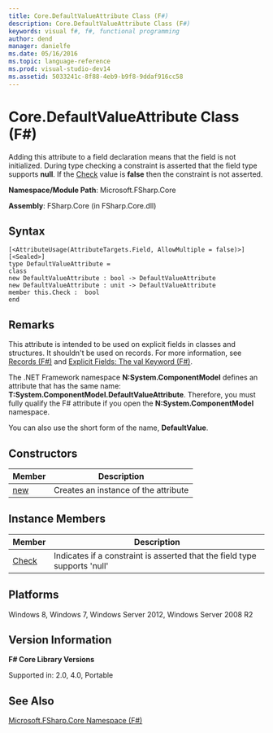 ```yaml
---
title: Core.DefaultValueAttribute Class (F#)
description: Core.DefaultValueAttribute Class (F#)
keywords: visual f#, f#, functional programming
author: dend
manager: danielfe
ms.date: 05/16/2016
ms.topic: language-reference
ms.prod: visual-studio-dev14
ms.assetid: 5033241c-8f88-4eb9-b9f8-9ddaf916cc58 
---
```


# Core.DefaultValueAttribute Class (F#)

Adding this attribute to a field declaration means that the field is not initialized. During type checking a constraint is asserted that the field type supports **null**. If the [Check](https://msdn.microsoft.com/library/3a317377-d5ac-45d8-85f7-5262a2f7029f) value is **false** then the constraint is not asserted.

**Namespace/Module Path**: Microsoft.FSharp.Core

**Assembly**: FSharp.Core (in FSharp.Core.dll)


## Syntax

```
[<AttributeUsage(AttributeTargets.Field, AllowMultiple = false)>]
[<Sealed>]
type DefaultValueAttribute =
class
new DefaultValueAttribute : bool -> DefaultValueAttribute
new DefaultValueAttribute : unit -> DefaultValueAttribute
member this.Check :  bool
end
```

## Remarks
This attribute is intended to be used on explicit fields in classes and structures. It shouldn't be used on records. For more information, see [Records &#40;F&#35;&#41;](Records-%5BFSharp%5D.md) and [Explicit Fields: The val Keyword &#40;F&#35;&#41;](Explicit-Fields-The-val-Keyword-%5BFSharp%5D.md).

The .NET Framework namespace **N:System.ComponentModel** defines an attribute that has the same name:  **T:System.ComponentModel.DefaultValueAttribute**. Therefore, you must fully qualify the F# attribute if you open the **N:System.ComponentModel** namespace.

You can also use the short form of the name, **DefaultValue**.


## Constructors


|Member|Description|
|------|-----------|
|[new](https://msdn.microsoft.com/library/14c22e07-b5a8-40fe-9363-30d397b09c44)|Creates an instance of the attribute|

## Instance Members


|Member|Description|
|------|-----------|
|[Check](https://msdn.microsoft.com/library/3a317377-d5ac-45d8-85f7-5262a2f7029f)|Indicates if a constraint is asserted that the field type supports 'null'|

## Platforms
Windows 8, Windows 7, Windows Server 2012, Windows Server 2008 R2


## Version Information
**F# Core Library Versions**

Supported in: 2.0, 4.0, Portable




## See Also
[Microsoft.FSharp.Core Namespace &#40;F&#35;&#41;](Microsoft.FSharp.Core-Namespace-%5BFSharp%5D.md)

